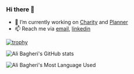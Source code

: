 <!--
**khodealib/khodealib** is a ✨ _special_ ✨ repository because its `README.md` (this file) appears on your GitHub profile.

Here are some ideas to get you started:

- 🔭 I’m currently working on ...
- 🌱 I’m currently learning ...
- 👯 I’m looking to collaborate on ...
- 🤔 I’m looking for help with ...
- 💬 Ask me about ...
- 📫 How to reach me: ...
- 😄 Pronouns: ...
- ⚡ Fun fact: ...
-->
### Hi there 👋 

- 🔭 I’m currently working on [Charity](https://github.com/khodealib/charity) and [Planner](https://github.com/khodealib/planner_backend) 
- 📫 Reach me via [email](mailto:khodealib@gmail.com), [linkedin](https://linkedin.com/in/khodealib)

[![trophy](https://github-profile-trophy.vercel.app/?username=khodealib&theme=onedark)](https://github.com/ryo-ma/github-profile-trophy)

![Ali Bagheri's GitHub stats](https://github-readme-stats.vercel.app/api?username=khodealib&show_icons=true&theme=radical)

![Ali Bagheri's Most Language Used](https://github-readme-stats.vercel.app/api/top-langs/?username=khodealib&layout=compact&theme=tokyonight&hide_border=true)
